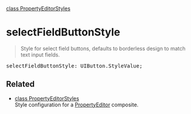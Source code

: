 [class PropertyEditorStyles](PropertyEditorStyles.md)

# selectFieldButtonStyle

> Style for select field buttons, defaults to borderless design to match text input fields.

<pre class="docgen_signature">selectFieldButtonStyle: UIButton.StyleValue;</pre>

## Related

- [<!--{ref:class}-->class PropertyEditorStyles](PropertyEditorStyles.md) \
    Style configuration for a [PropertyEditor](PropertyEditor.md) composite.
